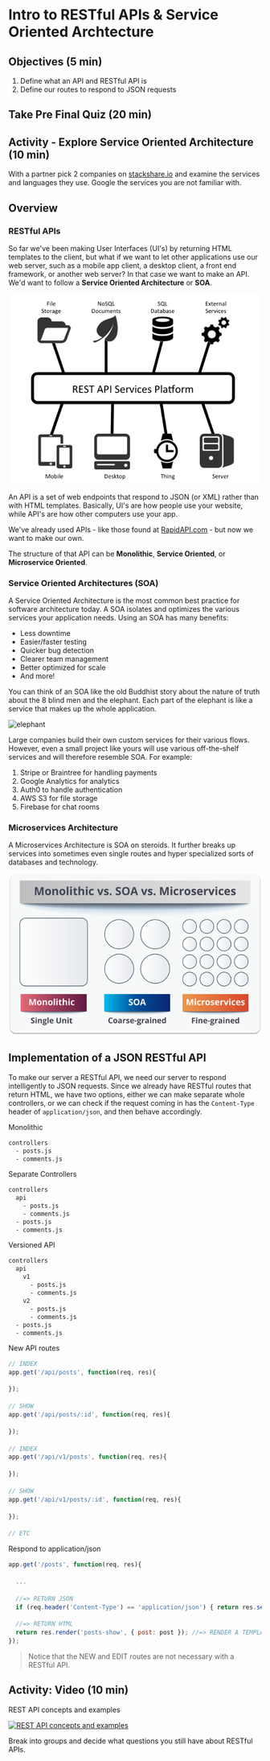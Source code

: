 # Intro to RESTful APIs & Service Oriented Archtecture

## Objectives (5 min)

1. Define what an API and RESTful API is
1. Define our routes to respond to JSON requests

## Take Pre Final Quiz (20 min)

## Activity - Explore Service Oriented Architecture (10 min)

With a partner pick 2 companies on [stackshare.io](https://stackshare.io/stacks) and examine the services and languages they use. Google the services you are not familiar with.

## Overview

### RESTful APIs

So far we've been making User Interfaces (UI's) by returning HTML templates to the client, but what if we want to let other applications use our web server, such as a mobile app client, a desktop client, a front end framework, or another web server? In that case we want to make an API. We'd want to follow a **Service Oriented Architecture** or **SOA**.

![REST Services](assets/rest-services.png)

An API is a set of web endpoints that respond to JSON (or XML) rather than with HTML templates. Basically, UI's are how people use your website, while API's are how other computers use your app.

We've already used APIs - like those found at [RapidAPI.com](rapidapi.com) - but now we want to make our own.

The structure of that API can be **Monolithic**, **Service Oriented**, or **Microservice Oriented**.

### Service Oriented Architectures (SOA)

A Service Oriented Architecture is the most common best practice for software architecture today. A SOA isolates and optimizes the various services your application needs. Using an SOA has many benefits:

* Less downtime
* Easier/faster testing
* Quicker bug detection
* Clearer team management
* Better optimized for scale
* And more!

You can think of an SOA like the old Buddhist story about the nature of truth about the 8 blind men and the elephant. Each part of the elephant is like a service that makes up the whole application.

![elephant](assets/elephant.jpg)

Large companies build their own custom services for their various flows. However, even a small project like yours will use various off-the-shelf services and will therefore resemble SOA. For example:

1. Stripe or Braintree for handling payments
1. Google Analytics for analytics
1. Auth0 to handle authentication
1. AWS S3 for file storage
1. Firebase for chat rooms

### Microservices Architecture

A Microservices Architecture is SOA on steroids. It further breaks up services into sometimes even single routes and hyper specialized sorts of databases and technology.

![Microservices](assets/microservices.png)

## Implementation of a JSON RESTful API

To make our server a RESTful API, we need our server to respond intelligently to JSON requests. Since we already have RESTful routes that return HTML, we have two options, either we can make separate whole controllers, or we can check if the request coming in has the `Content-Type` header of `application/json`, and then behave accordingly.

Monolithic

```
controllers
  - posts.js
  - comments.js
```

Separate Controllers

```
controllers
  api
    - posts.js
    - comments.js
  - posts.js
  - comments.js
```

Versioned API 

```
controllers
  api
    v1
      - posts.js
      - comments.js
    v2
      - posts.js
      - comments.js
  - posts.js
  - comments.js
```



New API routes
```js
// INDEX
app.get('/api/posts', function(req, res){

});

// SHOW
app.get('/api/posts/:id', function(req, res){

});

// INDEX
app.get('/api/v1/posts', function(req, res){

});

// SHOW
app.get('/api/v1/posts/:id', function(req, res){

});

// ETC
```

Respond to application/json

```js
app.get('/posts', function(req, res){

  ...
  
  //=> RETURN JSON 
  if (req.header('Content-Type') == 'application/json') { return res.send({ post: post }); }

  //=> RETURN HTML
  return res.render('posts-show', { post: post }); //=> RENDER A TEMPLATE
});
```

> Notice that the NEW and EDIT routes are not necessary with a RESTful API.

## Activity: Video (10 min)

REST API concepts and examples

[![REST API concepts and examples](https://img.youtube.com/vi/7YcW25PHnAA/0.jpg)](https://www.youtube.com/watch?v=7YcW25PHnAA)

Break into groups and decide what questions you still have about RESTful APIs.
